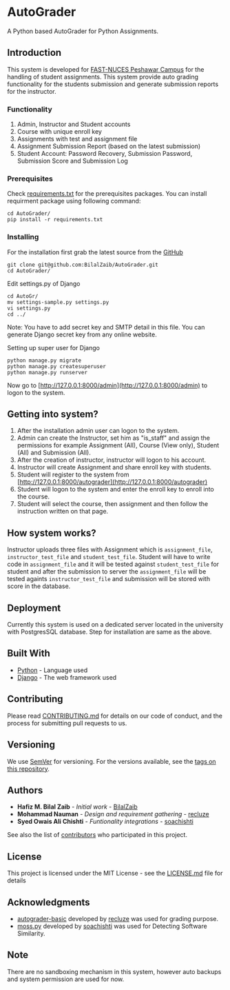 # AutoGrader

A Python based AutoGrader for Python Assignments.

## Introduction

This system is developed for [FAST-NUCES Peshawar Campus](http://pwr.nu.edu.pk) for the handling of student assignments. This system provide auto grading functionality for the students submission and generate submission reports for the instructor.

### Functionality

1. Admin, Instructor and Student accounts
2. Course with unique enroll key
3. Assignments with test and assignment file
4. Assignment Submission Report (based on the latest submission)
5. Student Account: Password Recovery, Submission Password, Submission Score and Submission Log

### Prerequisites

Check [requirements.txt](requirements.txt) for the prerequisites packages. You can install requirment package using following command:
 
```
cd AutoGrader/
pip install -r requirements.txt
```

### Installing

For the installation first grab the latest source from the [GitHub](https://github.com/BilalZaib/AutoGrader)

```
git clone git@github.com:BilalZaib/AutoGrader.git
cd AutoGrader/
```

Edit settings.py of Django

```
cd AutoGr/
mv settings-sample.py settings.py
vi settings.py
cd ../
```
Note: You have to add secret key and SMTP detail in this file. You can generate Django secret key from any online website.

Setting up super user for Django
```
python manage.py migrate
python manage.py createsuperuser
python manage.py runserver
```

Now go to [http://127.0.0.1:8000/admin](http://127.0.0.1:8000/admin) to logon to the system.

## Getting into system?
1. After the installation admin user can logon to the system.
2. Admin can create the Instructor, set him as "is_staff" and assign the permissions for example Assignment (All), Course (View only), Student (All) and Submission (All).
3. After the creation of instructor, instructor will logon to his account.
4. Instructor will create Assignment and share enroll key with students.
5. Student will register to the system from [http://127.0.0.1:8000/autograder](http://127.0.0.1:8000/autograder)
6. Student will logon to the system and enter the enroll key to enroll into the course.
7. Student will select the course, then assignment and then follow the instruction written on that page.

## How system works?
Instructor uploads three files with Assignment which is `assignment_file`, `instructor_test_file` and `student_test_file`. Student will have to write code in `assignment_file` and 
it will be tested against `student_test_file` for student and after the submission to server the `assignment_file` will be tested againts `instructor_test_file` and submission will be stored with score in the database.

## Deployment

Currently this system is used on a dedicated server located in the university with PostgresSQL database. Step for installation are same as the above. 

## Built With

* [Python](http://www.dropwizard.io/1.0.2/docs/) - Language used
* [Django](https://www.djangoproject.com/) - The web framework used

## Contributing

Please read [CONTRIBUTING.md](CONTRIBUTING.md) for details on our code of conduct, and the process for submitting pull requests to us.

## Versioning

We use [SemVer](http://semver.org/) for versioning. For the versions available, see the [tags on this repository](https://github.com/BilalZaib/AutoGrader/tags). 

## Authors

* **Hafiz M. Bilal Zaib** - *Initial work* - [BilalZaib](https://github.com/BilalZaib)
* **Mohammad Nauman** - *Design and requirement gathering* - [recluze](https://github.com/recluze)
* **Syed Owais Ali Chishti** - *Funtionality integrations* - [soachishti](https://github.com/soachishti)

See also the list of [contributors](https://github.com/BilalZaib/AutoGrader/contributors) who participated in this project.

## License

This project is licensed under the MIT License - see the [LICENSE.md](LICENSE.md) file for details

## Acknowledgments

* [autograder-basic](https://github.com/recluze/autograder-basic/) developed by [recluze](https://github.com/recluze) was used for grading purpose.
* [moss.py](https://github.com/soachishti/moss.py) developed by [soachishti](https://github.com/soachishti) was used for Detecting Software Similarity.

## Note

There are no sandboxing mechanism in this system, however auto backups and system permission are used for now.
